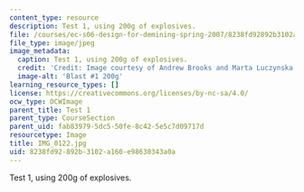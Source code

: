 ```yaml
---
content_type: resource
description: Test 1, using 200g of explosives.
file: /courses/ec-s06-design-for-demining-spring-2007/8238fd92892b3102a160e98630343a0a_IMG_0122.jpg
file_type: image/jpeg
image_metadata:
  caption: Test 1, using 200g of explosives.
  credit: 'Credit: Image courtesy of Andrew Brooks and Marta Luczynska.'
  image-alt: 'Blast #1 200g'
learning_resource_types: []
license: https://creativecommons.org/licenses/by-nc-sa/4.0/
ocw_type: OCWImage
parent_title: Test 1
parent_type: CourseSection
parent_uid: fab83979-5dc5-50fe-8c42-5e5c7d09717d
resourcetype: Image
title: IMG_0122.jpg
uid: 8238fd92-892b-3102-a160-e98630343a0a
---
```

Test 1, using 200g of explosives.